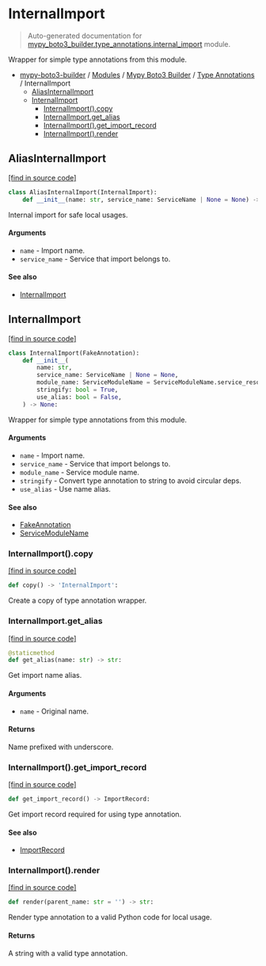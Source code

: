 # InternalImport

> Auto-generated documentation for [mypy_boto3_builder.type_annotations.internal_import](https://github.com/youtype/mypy_boto3_builder/blob/main/mypy_boto3_builder/type_annotations/internal_import.py) module.

Wrapper for simple type annotations from this module.

- [mypy-boto3-builder](../../README.md#mypy_boto3_builder) / [Modules](../../MODULES.md#mypy-boto3-builder-modules) / [Mypy Boto3 Builder](../index.md#mypy-boto3-builder) / [Type Annotations](index.md#type-annotations) / InternalImport
    - [AliasInternalImport](#aliasinternalimport)
    - [InternalImport](#internalimport)
        - [InternalImport().copy](#internalimportcopy)
        - [InternalImport.get_alias](#internalimportget_alias)
        - [InternalImport().get_import_record](#internalimportget_import_record)
        - [InternalImport().render](#internalimportrender)

## AliasInternalImport

[[find in source code]](https://github.com/youtype/mypy_boto3_builder/blob/main/mypy_boto3_builder/type_annotations/internal_import.py#L84)

```python
class AliasInternalImport(InternalImport):
    def __init__(name: str, service_name: ServiceName | None = None) -> None:
```

Internal import for safe local usages.

#### Arguments

- `name` - Import name.
- `service_name` - Service that import belongs to.

#### See also

- [InternalImport](#internalimport)

## InternalImport

[[find in source code]](https://github.com/youtype/mypy_boto3_builder/blob/main/mypy_boto3_builder/type_annotations/internal_import.py#L10)

```python
class InternalImport(FakeAnnotation):
    def __init__(
        name: str,
        service_name: ServiceName | None = None,
        module_name: ServiceModuleName = ServiceModuleName.service_resource,
        stringify: bool = True,
        use_alias: bool = False,
    ) -> None:
```

Wrapper for simple type annotations from this module.

#### Arguments

- `name` - Import name.
- `service_name` - Service that import belongs to.
- `module_name` - Service module name.
- `stringify` - Convert type annotation to string to avoid circular deps.
- `use_alias` - Use name alias.

#### See also

- [FakeAnnotation](fake_annotation.md#fakeannotation)
- [ServiceModuleName](../enums/service_module_name.md#servicemodulename)

### InternalImport().copy

[[find in source code]](https://github.com/youtype/mypy_boto3_builder/blob/main/mypy_boto3_builder/type_annotations/internal_import.py#L71)

```python
def copy() -> 'InternalImport':
```

Create a copy of type annotation wrapper.

### InternalImport.get_alias

[[find in source code]](https://github.com/youtype/mypy_boto3_builder/blob/main/mypy_boto3_builder/type_annotations/internal_import.py#L36)

```python
@staticmethod
def get_alias(name: str) -> str:
```

Get import name alias.

#### Arguments

- `name` - Original name.

#### Returns

Name prefixed with underscore.

### InternalImport().get_import_record

[[find in source code]](https://github.com/youtype/mypy_boto3_builder/blob/main/mypy_boto3_builder/type_annotations/internal_import.py#L65)

```python
def get_import_record() -> ImportRecord:
```

Get import record required for using type annotation.

#### See also

- [ImportRecord](../import_helpers/import_record.md#importrecord)

### InternalImport().render

[[find in source code]](https://github.com/youtype/mypy_boto3_builder/blob/main/mypy_boto3_builder/type_annotations/internal_import.py#L49)

```python
def render(parent_name: str = '') -> str:
```

Render type annotation to a valid Python code for local usage.

#### Returns

A string with a valid type annotation.
